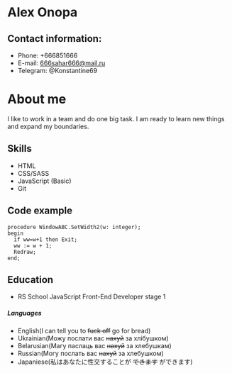 # Alex Onopa #  
## Contact information: ##  
* Phone: +666851666  
* E-mail: 666sahar666@mail.ru  
* Telegram: @Konstantine69  
# About me #  
 I like to work in a team and do one big task. I am ready to learn  new things and expand my boundaries.  
## Skills ##  
* HTML  
* CSS/SASS  
* JavaScript (Basic)  
* Git  
## Code example ##  
``` 
procedure WindowABC.SetWidth2(w: integer);  
begin  
  if ww=w+1 then Exit;  
  ww := w + 1;  
  Redraw;  
end;  
```
## Education ##  
* RS School JavaScript Front-End Developer stage 1  
##### Languages #####  
* English(I can tell you to ~~fuck off~~ go for bread)  
* Ukrainian(Можу послати вас ~~нахуй~~ за хлiбушком)  
* Belarusian(Магу паслаць вас ~~нахуй~~ за хлебушкам)  
* Russian(Могу послать вас ~~нахуй~~ за хлебушком)  
* Japaniese(私はあなたに性交することが ~~できます~~ ができます)  